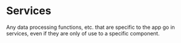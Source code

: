 # Services

Any data processing functions, etc. that are specific to the app go in services, even if they are only of use to a specific component.
